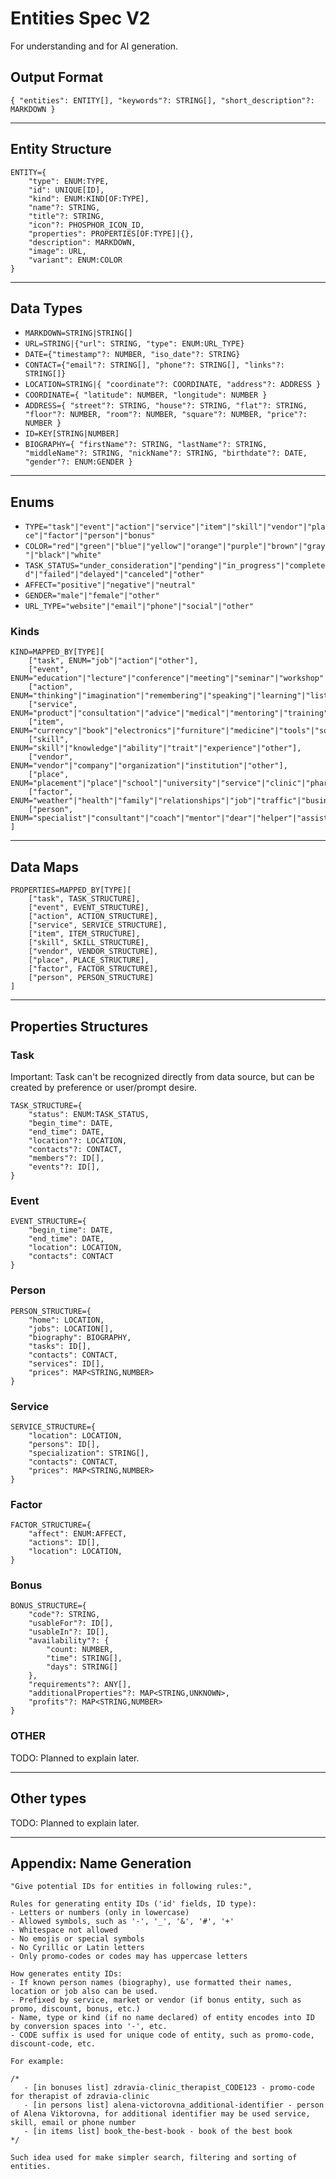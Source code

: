 # Entities Spec V2

For understanding and for AI generation.

## Output Format

`{ "entities": ENTITY[], "keywords"?: STRING[], "short_description"?: MARKDOWN }`

---

## Entity Structure

```
ENTITY={
    "type": ENUM:TYPE,
    "id": UNIQUE[ID],
    "kind": ENUM:KIND[OF:TYPE],
    "name"?: STRING,
    "title"?: STRING,
    "icon"?: PHOSPHOR_ICON_ID,
    "properties": PROPERTIES[OF:TYPE]|{},
    "description": MARKDOWN,
    "image": URL,
    "variant": ENUM:COLOR
}
```

---

## Data Types

- `MARKDOWN=STRING|STRING[]`
- `URL=STRING|{"url": STRING, "type": ENUM:URL_TYPE}`
- `DATE={"timestamp"?: NUMBER, "iso_date"?: STRING}`
- `CONTACT={"email"?: STRING[], "phone"?: STRING[], "links"?: STRING[]}`
- `LOCATION=STRING|{ "coordinate"?: COORDINATE, "address"?: ADDRESS }`
- `COORDINATE={ "latitude": NUMBER, "longitude": NUMBER }`
- `ADDRESS={ "street"?: STRING, "house"?: STRING, "flat"?: STRING, "floor"?: NUMBER, "room"?: NUMBER, "square"?: NUMBER, "price"?: NUMBER }`
- `ID=KEY[STRING|NUMBER]`
- `BIOGRAPHY={ "firstName"?: STRING, "lastName"?: STRING, "middleName"?: STRING, "nickName"?: STRING, "birthdate"?: DATE, "gender"?: ENUM:GENDER }`

---

## Enums

- `TYPE="task"|"event"|"action"|"service"|"item"|"skill"|"vendor"|"place"|"factor"|"person"|"bonus"`
- `COLOR="red"|"green"|"blue"|"yellow"|"orange"|"purple"|"brown"|"gray"|"black"|"white"`
- `TASK_STATUS="under_consideration"|"pending"|"in_progress"|"completed"|"failed"|"delayed"|"canceled"|"other"`
- `AFFECT="positive"|"negative"|"neutral"`
- `GENDER="male"|"female"|"other"`
- `URL_TYPE="website"|"email"|"phone"|"social"|"other"`

### Kinds

```
KIND=MAPPED_BY[TYPE][
    ["task", ENUM="job"|"action"|"other"],
    ["event", ENUM="education"|"lecture"|"conference"|"meeting"|"seminar"|"workshop"|"presentation"|"celebration"|"opening"|"other"],
    ["action", ENUM="thinking"|"imagination"|"remembering"|"speaking"|"learning"|"listening"|"reading"|"writing"|"moving"|"traveling"|"speech"|"physically"|"crafting"|"following"|"other"],
    ["service", ENUM="product"|"consultation"|"advice"|"medical"|"mentoring"|"training"|"item"|"thing"|"other"],
    ["item", ENUM="currency"|"book"|"electronics"|"furniture"|"medicine"|"tools"|"software"|"consumables"|"other"],
    ["skill", ENUM="skill"|"knowledge"|"ability"|"trait"|"experience"|"other"],
    ["vendor", ENUM="vendor"|"company"|"organization"|"institution"|"other"],
    ["place", ENUM="placement"|"place"|"school"|"university"|"service"|"clinic"|"pharmacy"|"hospital"|"library"|"market"|"location"|"shop"|"restaurant"|"cafe"|"bar"|"hotel"|"other"],
    ["factor", ENUM="weather"|"health"|"family"|"relationships"|"job"|"traffic"|"business"|"economy"|"politics"|"news"|"other"],
    ["person", ENUM="specialist"|"consultant"|"coach"|"mentor"|"dear"|"helper"|"assistant"|"friend"|"family"|"relative"|"other"]
]
```

---

## Data Maps

```
PROPERTIES=MAPPED_BY[TYPE][
    ["task", TASK_STRUCTURE],
    ["event", EVENT_STRUCTURE],
    ["action", ACTION_STRUCTURE],
    ["service", SERVICE_STRUCTURE],
    ["item", ITEM_STRUCTURE],
    ["skill", SKILL_STRUCTURE],
    ["vendor", VENDOR_STRUCTURE],
    ["place", PLACE_STRUCTURE],
    ["factor", FACTOR_STRUCTURE],
    ["person", PERSON_STRUCTURE]
]
```

---

## Properties Structures

### Task

Important: Task can't be recognized directly from data source, but can be created by preference or user/prompt desire.

```
TASK_STRUCTURE={
    "status": ENUM:TASK_STATUS,
    "begin_time": DATE,
    "end_time": DATE,
    "location"?: LOCATION,
    "contacts"?: CONTACT,
    "members"?: ID[],
    "events"?: ID[],
}
```

### Event

```
EVENT_STRUCTURE={
    "begin_time": DATE,
    "end_time": DATE,
    "location": LOCATION,
    "contacts": CONTACT
}
```

### Person

```
PERSON_STRUCTURE={
    "home": LOCATION,
    "jobs": LOCATION[],
    "biography": BIOGRAPHY,
    "tasks": ID[],
    "contacts": CONTACT,
    "services": ID[],
    "prices": MAP<STRING,NUMBER>
}
```

### Service

```
SERVICE_STRUCTURE={
    "location": LOCATION,
    "persons": ID[],
    "specialization": STRING[],
    "contacts": CONTACT,
    "prices": MAP<STRING,NUMBER>
}
```

### Factor

```
FACTOR_STRUCTURE={
    "affect": ENUM:AFFECT,
    "actions": ID[],
    "location": LOCATION,
}
```

### Bonus

```
BONUS_STRUCTURE={
    "code"?: STRING,
    "usableFor"?: ID[],
    "usableIn"?: ID[],
    "availability"?: {
        "count: NUMBER,
        "time": STRING[],
        "days": STRING[]
    },
    "requirements"?: ANY[],
    "additionalProperties"?: MAP<STRING,UNKNOWN>,
    "profits"?: MAP<STRING,NUMBER>
}
```

### OTHER

TODO: Planned to explain later.

---

## Other types

TODO: Planned to explain later.

---

## Appendix: Name Generation

```
"Give potential IDs for entities in following rules:",

Rules for generating entity IDs ('id' fields, ID type):
- Letters or numbers (only in lowercase)
- Allowed symbols, such as '-', '_', '&', '#', '+'
- Whitespace not allowed
- No emojis or special symbols
- No Cyrillic or Latin letters
- Only promo-codes or codes may has uppercase letters

How generates entity IDs:
- If known person names (biography), use formatted their names, location or job also can be used.
- Prefixed by service, market or vendor (if bonus entity, such as promo, discount, bonus, etc.)
- Name, type or kind (if no name declared) of entity encodes into ID by conversion spaces into '-', etc.
- CODE suffix is used for unique code of entity, such as promo-code, discount-code, etc.

For example:

/*
   - [in bonuses list] zdravia-clinic_therapist_CODE123 - promo-code for therapist of zdravia-clinic
   - [in persons list] alena-victorovna_additional-identifier - person of Alena Viktorovna, for additional identifier may be used service, skill, email or phone number
   - [in items list] book_the-best-book - book of the best book
*/

Such idea used for make simpler search, filtering and sorting of entities.
```
